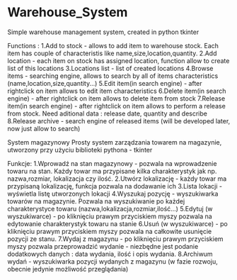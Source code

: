 # Warehouse_System
Simple warehouse management system, created in python tkinter

Functions : 
1.Add to stock - allows to add item to warehouse stock. Each item has couple of characteristis like name,size,location,quantity.
2.Add location - each item on stock has assigned location, function allow to create list of this locations
3.Locations list - list of created locations
4.Browse items - searching engine, allows to search by all of items characteristics (name,location,size,quantity...)
5.Edit item(in search engine) - after rightclick on item allows to edit item characteristics
6.Delete item(in search engine) - after rightclick on item allows to delete item from stock
7.Release item(in search engine) - after rightclick on item allows to perform a release from stock. Need aditional data : release date, quantity and describe
8.Release archive - search engine of released items (will be developed later, now just allow to search)


System magazynowy
Prosty system zarządzania towarem na magazynie, utworzony przy użyciu biblioteki pythona - tkinter

Funkcje:
1.Wprowadź na stan magazynowy - pozwala na wprowadzenie towaru na stan. Każdy towar ma przypisane kilka charakterystyk jak np. nazwa,rozmiar, lokalizacja czy ilość.
2.Utwórz lokalizację - każdy towar ma przypisaną lokalizację, funkcja pozwala na dodawanie ich
3.Lista lokacji - wyświetla listę utworzonych lokacji
4.Wyszukaj pozycję - wyszukiwarka towarów na magazynie. Pozwala na wyszukiwanie po każdej charakterystyce towaru (nazwa,lokalizacja,rozmiar,ilość...)
5.Edytuj (w wyszukiwarce) - po kliknięciu prawym przyciskiem myszy pozwala na edytowanie charakterystyk towaru na stanie
6.Usuń (w wyszukiwarce) - po kliknięciu prawym przyciskiem myszy pozwala na całkowite usunięcie pozycji ze stanu.
7.Wydaj z magazynu - po kliknięciu prawym przyciskiem myszy pozwala przeprowadzić wydanie - niezbędne jest podanie dodatkowych danych : data wydania, ilość i opis wydania.
8.Archiwum wydań - wyszukiwarka pozycji wydanych z magazynu (w fazie rozwoju, obecnie jedynie możliwość przeglądania)


